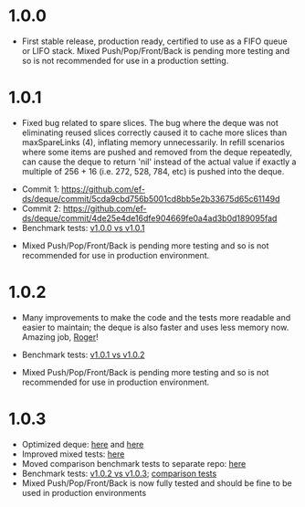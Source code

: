 # 1.0.0

* First stable release, production ready, certified to use as a FIFO queue or LIFO stack. Mixed Push/Pop/Front/Back is pending more testing and so is not recommended for use in a production setting.


# 1.0.1

* Fixed bug related to spare slices. The bug where the deque was not eliminating reused slices correctly caused it to cache more slices than maxSpareLinks (4), inflating memory unnecessarily. In refill scenarios where some items are pushed and removed from the deque repeatedly, can cause the deque to return 'nil' instead of the actual value if exactly a multiple of 256 + 16 (i.e. 272, 528, 784, etc) is pushed into the deque.
- Commit 1: https://github.com/ef-ds/deque/commit/5cda9cbd756b5001cd8bb5e2b33675d65c61149d
- Commit 2: https://github.com/ef-ds/deque/commit/4de25e4de16dfe904669fe0a4ad3b0d189095fad
- Benchmark tests: [v1.0.0 vs v1.0.1](testdata/release_v1.0.1.md)

* Mixed Push/Pop/Front/Back is pending more testing and so is not recommended for use in production environment.


# 1.0.2

* Many improvements to make the code and the tests more readable and easier to maintain; the deque is also faster and uses less memory now. Amazing job, [Roger](https://github.com/rogpeppe)!
- Benchmark tests: [v1.0.1 vs v1.0.2](testdata/release_v1.0.2.md)

* Mixed Push/Pop/Front/Back is pending more testing and so is not recommended for use in production environment.


# 1.0.3
- Optimized deque: [here](https://github.com/ef-ds/deque/pull/13) and [here](https://github.com/ef-ds/deque/pull/14)
- Improved mixed tests: [here](https://github.com/ef-ds/deque/pull/15)
- Moved comparison benchmark tests to separate repo: [here](https://github.com/ef-ds/deque/pull/16)
- Benchmark tests: [v1.0.2 vs v1.0.3](testdata/release_v1.0.3.md); [comparison tests](https://github.com/ef-ds/deque-bench-tests/blob/master/PERFORMANCE.md)
- Mixed Push/Pop/Front/Back is now fully tested and should be fine to be used in production environments
